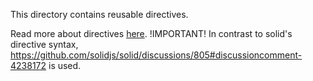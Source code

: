 This directory contains reusable directives.

Read more about directives [here](https://www.solidjs.com/tutorial/bindings_directives?solved).
!IMPORTANT! In contrast to solid's directive syntax, https://github.com/solidjs/solid/discussions/805#discussioncomment-4238172 is used.
